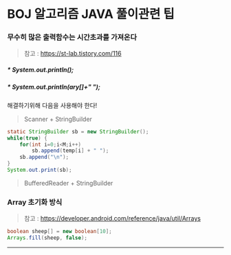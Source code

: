 # BOJ 알고리즘 JAVA 풀이관련 팁

### 무수히 많은 출력함수는 시간초과를 가져온다
> 참고 : https://st-lab.tistory.com/116

##### * System.out.println();
##### * System.out.println(ary[]+" ");

해결하기위해 다음을 사용해야 한다!

> Scanner + StringBuilder

```java
static StringBuilder sb = new StringBuilder();
while(true) {
    for(int i=0;i<M;i++)
        sb.append(temp[i] + " ");
    sb.append("\n");
}   
System.out.print(sb);
```

> BufferedReader + StringBuilder

### Array 초기화 방식

> 참고 : https://developer.android.com/reference/java/util/Arrays

```java
boolean sheep[] = new boolean[10];
Arrays.fill(sheep, false);
```
---
